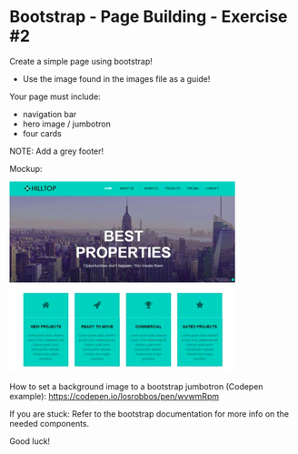 # Bootstrap - Page Building - Exercise #2

Create a simple page using bootstrap!

- Use the image found in the images file as a guide!

Your page must include:

- navigation bar
- hero image / jumbotron
- four cards

NOTE: Add a grey footer!

Mockup:

![Mockup](mockup.png)

How to set a background image to a bootstrap jumbotron (Codepen example):
<https://codepen.io/losrobbos/pen/wvwmRpm>

If you are stuck:
Refer to the bootstrap documentation for more info on the needed components.

Good luck!
